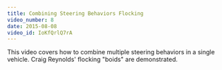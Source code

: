 ```yaml
---
title: Combining Steering Behaviors Flocking
video_number: 8
date: 2015-08-08
video_id: IoKfQrlQ7rA
---
```

This video covers how to combine multiple steering behaviors in a single vehicle.  Craig Reynolds' flocking "boids" are demonstrated.
